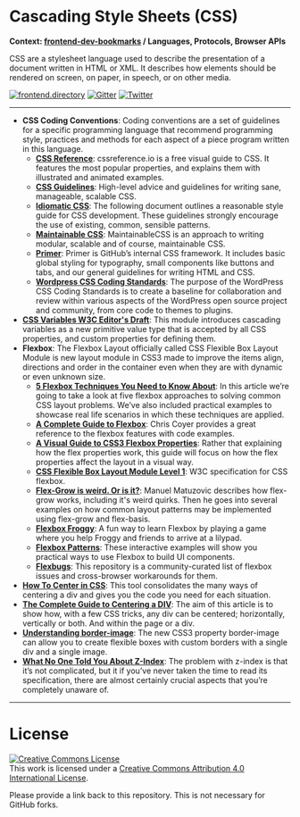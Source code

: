 # Cascading Style Sheets (CSS)

**Context: [frontend-dev-bookmarks](../README.md) / Languages, Protocols, Browser APIs**

CSS are a stylesheet language used to describe the presentation of a document written in HTML or XML. It describes how elements should be rendered on screen, on paper, in speech, or on other media.

[![frontend.directory](https://img.shields.io/badge/frontend-directory-blue.svg?style=flat-square)](http://frontend.directory/)
[![Gitter](https://img.shields.io/gitter/room/dypsilon/frontend-dev-bookmarks.svg?style=flat-square&maxAge=2592000)](https://gitter.im/dypsilon/frontend-dev-bookmarks)
[![Twitter](https://img.shields.io/badge/follow-twitter-55acee.svg?style=flat-square)](https://twitter.com/FrontendDir)

-----------------------------------------
+ **CSS Coding Conventions**: Coding conventions are a set of guidelines for a specific programming language that recommend programming style, practices and methods for each aspect of a piece program written in this language.
    + **[CSS Reference](http://cssreference.io/)**: cssreference.io is a free visual guide to CSS. It features the most popular properties, and explains them with illustrated and animated examples.
    + **[CSS Guidelines](http://cssguidelin.es/)**: High-level advice and guidelines for writing sane, manageable, scalable CSS.
    + **[Idiomatic CSS](https://github.com/necolas/idiomatic-css)**: The following document outlines a reasonable style guide for CSS development. These guidelines strongly encourage the use of existing, common, sensible patterns.
    + **[Maintainable CSS](http://maintainablecss.com/)**: MaintainableCSS is an approach to writing modular, scalable and of course, maintainable CSS.
    + **[Primer](http://primercss.io/)**: Primer is GitHub’s internal CSS framework. It includes basic global styling for typography, small components like buttons and tabs, and our general guidelines for writing HTML and CSS.
    + **[Wordpress CSS Coding Standards](https://make.wordpress.org/core/handbook/best-practices/coding-standards/css/)**: The purpose of the WordPress CSS Coding Standards is to create a baseline for collaboration and review within various aspects of the WordPress open source project and community, from core code to themes to plugins.
+ **[CSS Variables W3C Editor's Draft](https://drafts.csswg.org/css-variables/)**: This module introduces cascading variables as a new primitive value type that is accepted by all CSS properties, and custom properties for defining them.
+ **Flexbox**: The Flexbox Layout officially called CSS Flexible Box Layout Module is new layout module in CSS3 made to improve the items align, directions and order in the container even when they are with dynamic or even unknown size.
    + **[5 Flexbox Techniques You Need to Know About](http://tutorialzine.com/2016/04/5-flexbox-techniques-you-need-to-know-about/)**: In this article we’re going to take a look at five flexbox approaches to solving common CSS layout problems. We’ve also included practical examples to showcase real life scenarios in which these techniques are applied.
    + **[A Complete Guide to Flexbox](https://css-tricks.com/snippets/css/a-guide-to-flexbox/)**: Chris Coyer provides a great reference to the flexbox features with code examples.
    + **[A Visual Guide to CSS3 Flexbox Properties](https://scotch.io/tutorials/a-visual-guide-to-css3-flexbox-properties)**: Rather that explaining how the flex properties work, this guide will focus on how the flex properties affect the layout in a visual way.
    + **[CSS Flexible Box Layout Module Level 1](https://www.w3.org/TR/css-flexbox-1/)**: W3C specification for CSS flexbox.
    + **[Flex-Grow is weird. Or is it?](https://css-tricks.com/flex-grow-is-weird/)**: Manuel Matuzovic describes how flex-grow works, including it's weird quirks. Then he goes into several examples on how common layout patterns may be implemented using flex-grow and flex-basis.
    + **[Flexbox Froggy](http://flexboxfroggy.com/)**: A fun way to learn Flexbox by playing a game where you help Froggy and friends to arrive at a lilypad.
    + **[Flexbox Patterns](http://www.flexboxpatterns.com/)**: These interactive examples will show you practical ways to use Flexbox to build UI components.
    + **[Flexbugs](https://github.com/philipwalton/flexbugs)**: This repository is a community-curated list of flexbox issues and cross-browser workarounds for them.
+ **[How To Center in CSS](http://howtocenterincss.com/)**: This tool consolidates the many ways of centering a div and gives you the code you need for each situation.
+ **[The Complete Guide to Centering a DIV](http://www.tipue.com/blog/center-a-div/)**: The aim of this article is to show how, with a few CSS tricks, any div can be centered; horizontally, vertically or both. And within the page or a div.
+ **[Understanding border-image](https://css-tricks.com/understanding-border-image/)**: The new CSS3 property border-image can allow you to create flexible boxes with custom borders with a single div and a single image.
+ **[What No One Told You About Z-Index](http://philipwalton.com/articles/what-no-one-told-you-about-z-index/)**: The problem with z-index is that it’s not complicated, but it if you’ve never taken the time to read its specification, there are almost certainly crucial aspects that you’re completely unaware of.


------------------

# License

<a rel="license" href="http://creativecommons.org/licenses/by/4.0/"><img alt="Creative Commons License" style="border-width:0" src="https://i.creativecommons.org/l/by/4.0/88x31.png" /></a><br />This work is licensed under a <a rel="license" href="http://creativecommons.org/licenses/by/4.0/">Creative Commons Attribution 4.0 International License</a>.

Please provide a link back to this repository. This is not necessary for GitHub forks.
